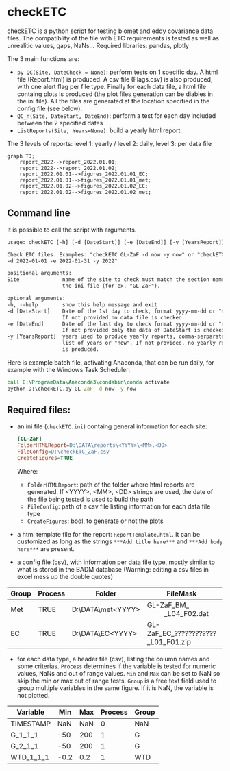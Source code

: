 # checkETC
checkETC is a python script for testing biomet and eddy covariance data files. The compatiblity of the file with ETC requirements is tested as well as unrealitic values, gaps, NaNs...
Required libraries: pandas, plotly

The 3 main functions are:
- ```py QC(Site, DateCheck = None)```: perform tests on 1 specific day. A html file (Report.html) is produced. A csv file (Flags.csv) is also produced, with one alert flag per file type. Finally for each data file, a html file containg plots is produced (the plot files generation can be diables in the ini file). All the files are generated at the location specified in the config file (see below).
- ```QC_n(Site, DateStart, DateEnd)```: perform a test for each day included between the 2 specified dates
- ```ListReports(Site, Years=None)```: build a yearly html report.

The 3 levels of reports: level 1: yearly / level 2: daily, level 3: per data file

```mermaid
graph TD;
    report_2022-->report_2022.01.01;
    report_2022-->report_2022.01.02;
    report_2022.01.01-->figures_2022.01.01_EC;
    report_2022.01.01-->figures_2022.01.01_met;
    report_2022.01.02-->figures_2022.01.02_EC;
    report_2022.01.02-->figures_2022.01.02_met;
```

## Command line
It is possible to call the script with arguments.
  ```txt
  usage: checkETC [-h] [-d [DateStart]] [-e [DateEnd]] [-y [YearsReport]] [Site]

Check ETC files. Examples: "checkETC GL-ZaF -d now -y now" or "checkETC GL-ZaF
-d 2022-01-01 -e 2022-01-31 -y 2022"

positional arguments:
  Site              name of the site to check must match the section name in
                    the ini file (for ex. "GL-ZaF").

optional arguments:
  -h, --help        show this help message and exit
  -d [DateStart]    Date of the 1st day to check, format yyyy-mm-dd or "now".
                    If not provided no data file is checked.
  -e [DateEnd]      Date of the last day to check format yyyy-mm-dd or "now".
                    If not provided only the data of DateStart is checked.
  -y [YearsReport]  years used to produce yearly reports, comma-serparated-
                    list of years or "now". If not provided, no yearly report
                    is produced.
  ```
  
Here is example batch file, activating Anaconda, that can be run daily, for example with the Windows Task Scheduler: 
```bat
call C:\ProgramData\Anaconda3\condabin\conda activate
python D:\checkETC.py GL-ZaF -d now -y now
```
    
## Required files:
- an ini file (```checkETC.ini```) containg general information for each site:
  ```ini
  [GL-ZaF]
  FolderHTMLReport=D:\DATA\reports\<YYYY>\<MM>.<DD>
  FileConfig=D:\checkETC_ZaF.csv
  CreateFigures=TRUE
  ```
  Where:
  - ```FolderHTMLReport```: path of the folder where html reports are generated. If \<YYYY\>, \<MM\>, \<DD\> strings are used, the date of the file being tested is used to build the path
  - ```FileConfig```: path of a csv file listing information for each data file type
  - ```CreateFigures```: bool, to generate or not the plots

- a html template file for the report: ```ReportTemplate.html```. It can be customized as long as the strings ```***Add title here***``` and ```***Add body here***``` are present.
- a config file (csv), with information per data file type, mostly similar to what is stored in the BADM database (Warning: editing a csv files in excel mess up the double quotes)

| Group | Process | Folder | FileMask | FileHeader | Period | NumberFiles | ActiveFrom | ActiveTo | FILE_ID | FILE_LOGGER_ID | FILE_TYPE | FILE_HEAD_NUM | FILE_HEAD_VARS | FILE_EXTENSION | FILE_MISSING_VALUE | FILE_TIMESTAMP | FILE_COMPRESS |
| ------------- | ------------- | ------------- | ------------- | ------------- | ------------- | ------------- | ------------- | ------------- | ------------- | ------------- | ------------- | ------------- | ------------- | ------------- | ------------- | ------------- | ------------- |
| Met | TRUE | D:\DATA\met\<YYYY> | GL-ZaF_BM_<YYYY><MM><DD>_L04_F02.dat | D:\headersCriteria\met\GL-ZaF_BMHEADER_202204261956_L04_F02.csv | 20 | 1 | 20220426 |  | 2 | 4 | BM | 0 | 0 | .dat | "NaN" | Quotes |  |
| EC | TRUE | D:\DATA\\EC\<YYYY> | GL-ZaF_EC_????????????_L01_F01.zip | D:\headersCriteria\EC\GL-ZaF_ECHEADER_202107071330_L01_F01.csv | 0.1 | 48 | 20210707 |  | 1 | 1 | EC | 1 | 1 | .csv | -9999 | No quotes | .zip |
    
- for each data type, a header file (csv), listing the column names and some criterias. ```Process``` determines if the variable is tested for numeric values, NaNs and out of range values. ```Min``` and ```Max``` can be set to NaN so skip the min or max out of range tests. ```Group``` is a free text field used to group multiple variables in the same figure. If it is NaN, the variable is not plotted.

| Variable | Min | Max | Process | Group |
| ------------- | ------------- | ------------- | ------------- | ------------- |
| TIMESTAMP | NaN | NaN | 0 | NaN |
| G_1_1_1 | -50 | 200 | 1 | G |
| G_2_1_1 | -50 | 200 | 1 | G |
| WTD_1_1_1 | -0.2 | 0.2 | 1 | WTD |
